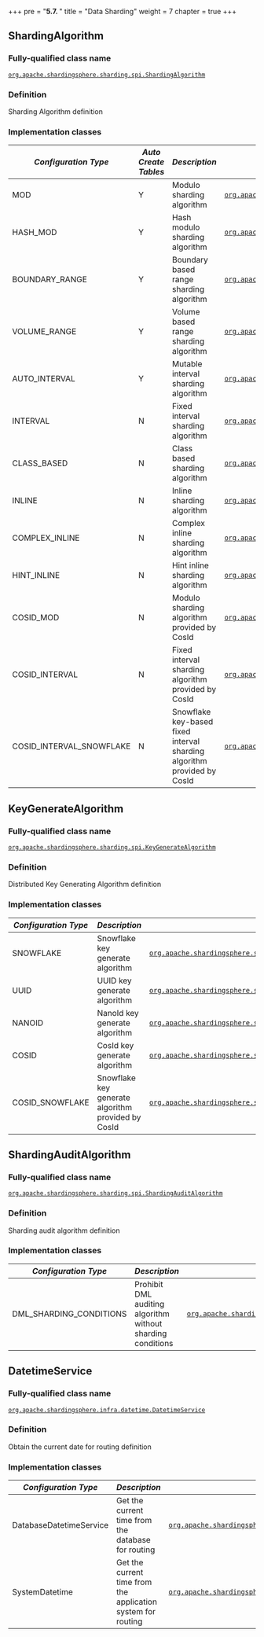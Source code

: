 +++
pre = "<b>5.7. </b>"
title = "Data Sharding"
weight = 7
chapter = true
+++

## ShardingAlgorithm

### Fully-qualified class name

[`org.apache.shardingsphere.sharding.spi.ShardingAlgorithm`](https://github.com/apache/shardingsphere/blob/master/features/sharding/api/src/main/java/org/apache/shardingsphere/sharding/spi/ShardingAlgorithm.java)

### Definition

Sharding Algorithm definition

### Implementation classes

| *Configuration Type*     | *Auto Create Tables* |       *Description*                                                     | *Fully-qualified class name* |
| ------------------------ | -------------------- | ----------------------------------------------------------------------- | ---------------------------- |
| MOD                      | Y                    | Modulo sharding algorithm                                               | [`org.apache.shardingsphere.sharding.algorithm.sharding.mod.ModShardingAlgorithm`](https://github.com/apache/shardingsphere/blob/master/features/sharding/core/src/main/java/org/apache/shardingsphere/sharding/algorithm/sharding/mod/ModShardingAlgorithm.java) |
| HASH_MOD                 | Y                    | Hash modulo sharding algorithm                                          | [`org.apache.shardingsphere.sharding.algorithm.sharding.mod.HashModShardingAlgorithm`](https://github.com/apache/shardingsphere/blob/master/features/sharding/core/src/main/java/org/apache/shardingsphere/sharding/algorithm/sharding/mod/HashModShardingAlgorithm.java) |
| BOUNDARY_RANGE           | Y                    | Boundary based range sharding algorithm                                 | [`org.apache.shardingsphere.sharding.algorithm.sharding.range.BoundaryBasedRangeShardingAlgorithm`](https://github.com/apache/shardingsphere/blob/master/features/sharding/core/src/main/java/org/apache/shardingsphere/sharding/algorithm/sharding/range/BoundaryBasedRangeShardingAlgorithm.java) |
| VOLUME_RANGE             | Y                    | Volume based range sharding algorithm                                   | [`org.apache.shardingsphere.sharding.algorithm.sharding.range.VolumeBasedRangeShardingAlgorithm`](https://github.com/apache/shardingsphere/blob/master/features/sharding/core/src/main/java/org/apache/shardingsphere/sharding/algorithm/sharding/range/VolumeBasedRangeShardingAlgorithm.java) |
| AUTO_INTERVAL            | Y                    | Mutable interval sharding algorithm                                     | [`org.apache.shardingsphere.sharding.algorithm.sharding.datetime.AutoIntervalShardingAlgorithm`](https://github.com/apache/shardingsphere/blob/master/features/sharding/core/src/main/java/org/apache/shardingsphere/sharding/algorithm/sharding/datetime/AutoIntervalShardingAlgorithm.java) |
| INTERVAL                 | N                    | Fixed interval sharding algorithm                                       | [`org.apache.shardingsphere.sharding.algorithm.sharding.datetime.IntervalShardingAlgorithm`](https://github.com/apache/shardingsphere/blob/master/features/sharding/core/src/main/java/org/apache/shardingsphere/sharding/algorithm/sharding/datetime/IntervalShardingAlgorithm.java) |
| CLASS_BASED              | N                    | Class based sharding algorithm                                          | [`org.apache.shardingsphere.sharding.algorithm.sharding.classbased.ClassBasedShardingAlgorithm`](https://github.com/apache/shardingsphere/blob/master/features/sharding/core/src/main/java/org/apache/shardingsphere/sharding/algorithm/sharding/classbased/ClassBasedShardingAlgorithm.java) |
| INLINE                   | N                    | Inline sharding algorithm                                               | [`org.apache.shardingsphere.sharding.algorithm.sharding.inline.InlineShardingAlgorithm`](https://github.com/apache/shardingsphere/blob/master/features/sharding/core/src/main/java/org/apache/shardingsphere/sharding/algorithm/sharding/inline/InlineShardingAlgorithm.java) |
| COMPLEX_INLINE           | N                    | Complex inline sharding algorithm                                       | [`org.apache.shardingsphere.sharding.algorithm.sharding.complex.ComplexInlineShardingAlgorithm`](https://github.com/apache/shardingsphere/blob/master/features/sharding/core/src/main/java/org/apache/shardingsphere/sharding/algorithm/sharding/complex/ComplexInlineShardingAlgorithm.java) |
| HINT_INLINE              | N                    | Hint inline sharding algorithm                                          | [`org.apache.shardingsphere.sharding.algorithm.sharding.hint.HintInlineShardingAlgorithm`](https://github.com/apache/shardingsphere/blob/master/features/sharding/core/src/main/java/org/apache/shardingsphere/sharding/algorithm/sharding/hint/HintInlineShardingAlgorithm.java) |
| COSID_MOD                | N                    | Modulo sharding algorithm provided by CosId                             | [`org.apache.shardingsphere.sharding.cosid.algorithm.sharding.mod.CosIdModShardingAlgorithm`](https://github.com/apache/shardingsphere/blob/master/features/sharding/plugin/cosid/src/main/java/org/apache/shardingsphere/sharding/cosid/algorithm/sharding/mod/CosIdModShardingAlgorithm.java) |
| COSID_INTERVAL           | N                    | Fixed interval sharding algorithm provided by CosId                     | [`org.apache.shardingsphere.sharding.cosid.algorithm.sharding.interval.CosIdIntervalShardingAlgorithm`](https://github.com/apache/shardingsphere/blob/master/features/sharding/plugin/cosid/src/main/java/org/apache/shardingsphere/sharding/cosid/algorithm/sharding/interval/CosIdIntervalShardingAlgorithm.java) |
| COSID_INTERVAL_SNOWFLAKE | N                    | Snowflake key-based fixed interval sharding algorithm provided by CosId | [`org.apache.shardingsphere.sharding.cosid.algorithm.sharding.interval.CosIdSnowflakeIntervalShardingAlgorithm`](https://github.com/apache/shardingsphere/blob/master/features/sharding/plugin/cosid/src/main/java/org/apache/shardingsphere/sharding/cosid/algorithm/sharding/interval/CosIdSnowflakeIntervalShardingAlgorithm.java) |

## KeyGenerateAlgorithm

### Fully-qualified class name

[`org.apache.shardingsphere.sharding.spi.KeyGenerateAlgorithm`](https://github.com/apache/shardingsphere/blob/master/features/sharding/api/src/main/java/org/apache/shardingsphere/sharding/spi/KeyGenerateAlgorithm.java)

### Definition

Distributed Key Generating Algorithm definition

### Implementation classes

| *Configuration Type* | *Description*                                      | *Fully-qualified class name* |
| -------------------- | -------------------------------------------------- | ---------------------------- |
| SNOWFLAKE            | Snowflake key generate algorithm                   | [`org.apache.shardingsphere.sharding.algorithm.keygen.SnowflakeKeyGenerateAlgorithm`](https://github.com/apache/shardingsphere/blob/master/features/sharding/core/src/main/java/org/apache/shardingsphere/sharding/algorithm/keygen/SnowflakeKeyGenerateAlgorithm.java) |
| UUID                 | UUID key generate algorithm                        | [`org.apache.shardingsphere.sharding.algorithm.keygen.UUIDKeyGenerateAlgorithm`](https://github.com/apache/shardingsphere/blob/master/features/sharding/core/src/main/java/org/apache/shardingsphere/sharding/algorithm/keygen/UUIDKeyGenerateAlgorithm.java) |
| NANOID               | NanoId key generate algorithm                      | [`org.apache.shardingsphere.sharding.nanoid.algorithm.keygen.NanoIdKeyGenerateAlgorithm`](https://github.com/apache/shardingsphere/blob/master/features/sharding/plugin/nanoid/src/main/java/org/apache/shardingsphere/sharding/nanoid/algorithm/keygen/NanoIdKeyGenerateAlgorithm.java) |
| COSID                | CosId key generate algorithm                       | [`org.apache.shardingsphere.sharding.cosid.algorithm.keygen.CosIdKeyGenerateAlgorithm`](https://github.com/apache/shardingsphere/blob/master/features/sharding/plugin/cosid/src/main/java/org/apache/shardingsphere/sharding/cosid/algorithm/keygen/CosIdKeyGenerateAlgorithm.java) |
| COSID_SNOWFLAKE      | Snowflake key generate algorithm provided by CosId | [`org.apache.shardingsphere.sharding.cosid.algorithm.keygen.CosIdSnowflakeKeyGenerateAlgorithm`](https://github.com/apache/shardingsphere/blob/master/features/sharding/plugin/cosid/src/main/java/org/apache/shardingsphere/sharding/cosid/algorithm/keygen/CosIdSnowflakeKeyGenerateAlgorithm.java) |

## ShardingAuditAlgorithm

### Fully-qualified class name

[`org.apache.shardingsphere.sharding.spi.ShardingAuditAlgorithm`](https://github.com/apache/shardingsphere/blob/master/features/sharding/api/src/main/java/org/apache/shardingsphere/sharding/spi/ShardingAuditAlgorithm.java)

### Definition

Sharding audit algorithm definition

### Implementation classes

| *Configuration Type*    | *Description*                                                 | *Fully-qualified class name* |
| ----------------------- | ------------------------------------------------------------- | ---------------------------- |
| DML_SHARDING_CONDITIONS | Prohibit DML auditing algorithm without sharding conditions   | [`org.apache.shardingsphere.sharding.algorithm.audit.DMLShardingConditionsShardingAuditAlgorithm`](https://github.com/apache/shardingsphere/blob/master/features/sharding/core/src/main/java/org/apache/shardingsphere/sharding/algorithm/audit/DMLShardingConditionsShardingAuditAlgorithm.java) |

## DatetimeService

### Fully-qualified class name

[`org.apache.shardingsphere.infra.datetime.DatetimeService`](https://github.com/apache/shardingsphere/blob/master/infra/datetime/spi/src/main/java/org/apache/shardingsphere/infra/datetime/DatetimeService.java)

### Definition

Obtain the current date for routing definition

### Implementation classes

| *Configuration Type*    | *Description*                                                | *Fully-qualified class name* |
| ----------------------- | ------------------------------------------------------------ | ---------------------------- |
| DatabaseDatetimeService | Get the current time from the database for routing           | [`org.apache.shardingsphere.agent.metrics.prometheus.service.PrometheusPluginBootService`](https://github.com/apache/shardingsphere/blob/master/infra/datetime/type/datetime/src/main/java/org/apache/shardingsphere/datetime/database/DatabaseDatetimeService.java) |
| SystemDatetime          | Get the current time from the application system for routing | [`org.apache.shardingsphere.datetime.system.SystemDatetimeService`](https://github.com/apache/shardingsphere/blob/master/infra/datetime/type/datetime/src/main/java/org/apache/shardingsphere/datetime/system/SystemDatetimeService.java) |

